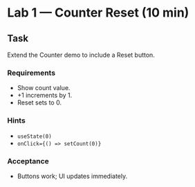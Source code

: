 # Lab 1 — Counter Reset (10 min)

## Task
Extend the Counter demo to include a Reset button.

### Requirements
- Show count value.
- +1 increments by 1.
- Reset sets to 0.

### Hints
- `useState(0)`
- `onClick={() => setCount(0)}`

### Acceptance
- Buttons work; UI updates immediately.
